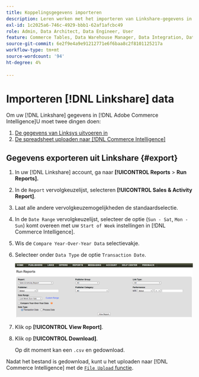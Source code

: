 ```yaml
---
title: Koppelingsgegevens importeren
description: Leren werken met het importeren van Linkshare-gegevens in [!DNL Commerce Intelligence].
exl-id: 1c2025a6-746c-4929-bbb1-62af1afcbc49
role: Admin, Data Architect, Data Engineer, User
feature: Commerce Tables, Data Warehouse Manager, Data Integration, Data Import/Export
source-git-commit: 6e2f9e4a9e91212771e6f6baa8c2f8101125217a
workflow-type: tm+mt
source-wordcount: '94'
ht-degree: 4%

---
```


# Importeren [!DNL Linkshare] data

Om uw [!DNL Linkshare] gegevens in [!DNL Adobe Commerce Intelligence]U moet twee dingen doen:

1. [De gegevens van Linksys uitvoeren in ](#export)
1. [De spreadsheet uploaden naar [!DNL Commerce Intelligence]](../connecting-data/using-file-uploader.md)

## Gegevens exporteren uit Linkshare {#export}

1. In uw [!DNL Linkshare] account, ga naar **[!UICONTROL Reports** > **Run Reports].**

1. In de `Report` vervolgkeuzelijst, selecteren **[!UICONTROL Sales & Activity Report]**.

1. Laat alle andere vervolgkeuzemogelijkheden de standaardselectie.

1. In de `Date Range` vervolgkeuzelijst, selecteer de optie (`Sun - Sat`, `Mon - Sun`) komt overeen met uw `Start of Week` instellingen in [!DNL Commerce Intelligence].

1. Wis de `Compare Year-Over-Year Data` selectievakje.

1. Selecteer onder `Data Type` de optie `Transaction Date`.

   ![importeren\_linkshare\_data.png](../../../assets/importing_linkshare_data.png)

1. Klik op **[!UICONTROL View Report]**.

1. Klik op **[!UICONTROL Download]**.

   Op dit moment kan een `.csv` en gedownload.

Nadat het bestand is gedownload, kunt u het uploaden naar [!DNL Commerce Intelligence] met de [`File Upload` functie](../connecting-data/using-file-uploader.md).
